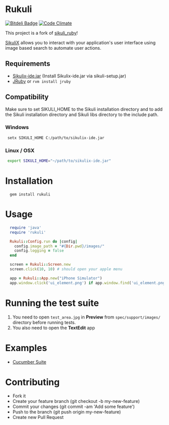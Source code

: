 # Rukuli

[![Bitdeli Badge](https://d2weczhvl823v0.cloudfront.net/andreanastacio/rukuli/trend.png)](https://bitdeli.com/free "Bitdeli Badge")
[![Code Climate](https://codeclimate.com/github/andreanastacio/Rukuli.png)](https://codeclimate.com/github/andreanastacio/Rukuli)

This project is a fork of [sikuli_ruby](https://github.com/chaslemley/sikuli_ruby)!

[SikuliX](http://www.sikulix.com/) allows you to interact with your application's user interface using image based search to automate user actions.

## Requirements
* [Sikulix-ide.jar](https://launchpad.net/sikuli/+download) (Install Sikulix-ide.jar via sikuli-setup.jar)
* [JRuby](http://jruby.org/download) or ```rvm install jruby```

## Compatibility

Make sure to set SIKULI_HOME to the Sikuli installation directory and to add the Sikuli installation directory and Sikuli libs directory to the include path.

### Windows

```
 setx SIKULI_HOME C:/path/to/sikulix-ide.jar
```

### Linux / OSX
```bash
 export SIKULI_HOME="~/path/to/sikulix-ide.jar"
```

# Installation
```
  gem install rukuli
```

# Usage

```ruby
  require 'java'
  require 'rukuli'

  Rukuli::Config.run do |config|
    config.image_path = "#{Dir.pwd}/images/"
    config.logging = false
  end

  screen = Rukuli::Screen.new
  screen.click(10, 10) # should open your apple menu

  app = Rukuli::App.new("iPhone Simulator")
  app.window.click('ui_element.png') if app.window.find('ui_element.png')
```

# Running the test suite

1. You need to open `test_area.jpg` in **Preview** from `spec/support/images/` directory
before running tests.
2. You also need to open the **TextEdit** app

# Examples

* [Cucumber Suite](https://github.com/chaslemley/cucumber_sikuli)

# Contributing

* Fork it
* Create your feature branch (git checkout -b my-new-feature)
* Commit your changes (git commit -am 'Add some feature')
* Push to the branch (git push origin my-new-feature)
* Create new Pull Request

